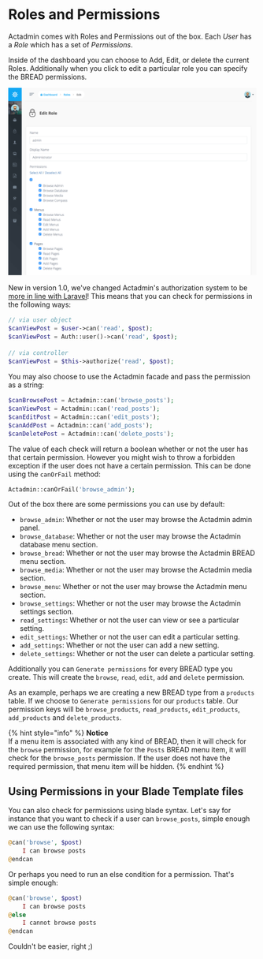 # Roles and Permissions

Actadmin comes with Roles and Permissions out of the box. Each _User_ has a _Role_ which has a set of _Permissions_.

Inside of the dashboard you can choose to Add, Edit, or delete the current Roles. Additionally when you click to edit a particular role you can specify the BREAD permissions.

![](../.gitbook/assets/role.png)

New in version 1.0, we've changed Actadmin's authorization system to be [more in line with Laravel](https://laravel.com/docs/5.5/authorization#authorizing-actions-using-policies)! This means that you can check for permissions in the following ways:

```php
// via user object
$canViewPost = $user->can('read', $post);
$canViewPost = Auth::user()->can('read', $post);

// via controller
$canViewPost = $this->authorize('read', $post);
```

You may also choose to use the Actadmin facade and pass the permission as a string:

```php
$canBrowsePost = Actadmin::can('browse_posts');
$canViewPost = Actadmin::can('read_posts');
$canEditPost = Actadmin::can('edit_posts');
$canAddPost = Actadmin::can('add_posts');
$canDeletePost = Actadmin::can('delete_posts');
```

The value of each check will return a boolean whether or not the user has that certain permission. However you might wish to throw a forbidden exception if the user does not have a certain permission. This can be done using the `canOrFail` method:

```php
Actadmin::canOrFail('browse_admin');
```

Out of the box there are some permissions you can use by default:

* `browse_admin`: Whether or not the user may browse the Actadmin admin panel.
* `browse_database`: Whether or not the user may browse the Actadmin database menu section.
* `browse_bread`: Whether or not the user may browse the Actadmin BREAD menu section.
* `browse_media`: Whether or not the user may browse the Actadmin media section.
* `browse_menu`: Whether or not the user may browse the Actadmin menu section.
* `browse_settings`: Whether or not the user may browse the Actadmin settings section.
* `read_settings`: Whether or not the user can view or see a particular setting.
* `edit_settings`: Whether or not the user can edit a particular setting.
* `add_settings`: Whether or not the user can add a new setting.
* `delete_settings`: Whether or not the user can delete a particular setting.

Additionally you can `Generate permissions` for every BREAD type you create. This will create the `browse`, `read`, `edit`, `add` and `delete` permission.

As an example, perhaps we are creating a new BREAD type from a `products` table. If we choose to `Generate permissions` for our `products` table. Our permission keys will be `browse_products`, `read_products`, `edit_products`, `add_products` and `delete_products`.

{% hint style="info" %}
**Notice**  
If a menu item is associated with any kind of BREAD, then it will check for the `browse` permission, for example for the `Posts` BREAD menu item, it will check for the `browse_posts` permission. If the user does not have the required permission, that menu item will be hidden.
{% endhint %}

## Using Permissions in your Blade Template files

You can also check for permissions using blade syntax. Let's say for instance that you want to check if a user can `browse_posts`, simple enough we can use the following syntax:

```php
@can('browse', $post)
    I can browse posts
@endcan
```

Or perhaps you need to run an else condition for a permission. That's simple enough:

```php
@can('browse', $post)
    I can browse posts
@else
    I cannot browse posts
@endcan
```

Couldn't be easier, right ;\)

